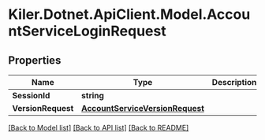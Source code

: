 # Kiler.Dotnet.ApiClient.Model.AccountServiceLoginRequest

## Properties

Name | Type | Description | Notes
------------ | ------------- | ------------- | -------------
**SessionId** | **string** |  | [optional] 
**VersionRequest** | [**AccountServiceVersionRequest**](AccountServiceVersionRequest.md) |  | [optional] 

[[Back to Model list]](../README.md#documentation-for-models) [[Back to API list]](../README.md#documentation-for-api-endpoints) [[Back to README]](../README.md)

